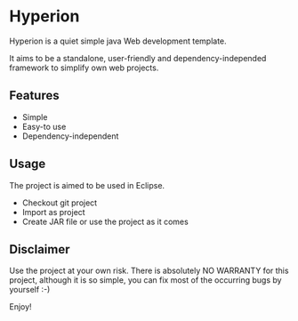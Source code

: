 # Hyperion

Hyperion is a quiet simple java Web development template.

It aims to be a standalone, user-friendly and dependency-independed framework to simplify own web projects.

## Features

* Simple
* Easy-to use
* Dependency-independent

## Usage

The project is aimed to be used in Eclipse.

* Checkout git project
* Import as project
* Create JAR file or use the project as it comes

## Disclaimer

Use the project at your own risk. There is absolutely NO WARRANTY for this project, although it is so simple, you can fix most of the occurring bugs by yourself :-)

Enjoy!

